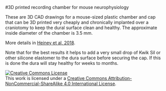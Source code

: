 #3D printed recording chamber for mouse neurophysiology

These are 3D CAD drawings for a mouse-sized plastic chamber and cap that can be 3D printed very cheaply and chronically implanted over a craniotomy to keep the dural surface clean and healthy. The approximate inside diameter of the chamber is 3.5 mm. 

More details in [Heiney et al, 2018](https://link.springer.com/protocol/10.1007/978-1-4939-7549-5_3).

Note that for the best results it helps to add a very small drop of Kwik Sil or other silicone elastomer to the dura surface before securing the cap. If this is done the dura will stay healthy for weeks to months. 


<a rel="license" href="http://creativecommons.org/licenses/by-nc-sa/4.0/"><img alt="Creative Commons License" style="border-width:0" src="https://i.creativecommons.org/l/by-nc-sa/4.0/88x31.png" /></a><br />This work is licensed under a <a rel="license" href="http://creativecommons.org/licenses/by-nc-sa/4.0/">Creative Commons Attribution-NonCommercial-ShareAlike 4.0 International License</a>.
